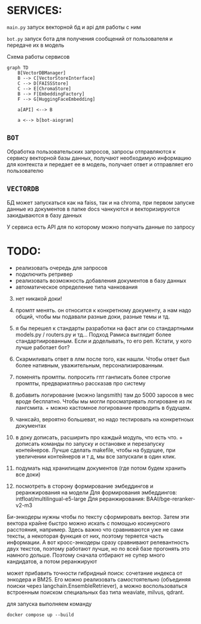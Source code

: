 # SERVICES:
`main.py` запуск векторной бд и api для работы с ним

`bot.py` запуск бота для получения сообщений от пользователя и передаче их в модель 





Схема работы сервисов

```mermaid
graph TD
    B[VectorDBManager]
    B --> C[VectorStoreInterface]
    C --> D[FAISSStore]
    C --> E[ChromaStore]
    B --> F[EmbeddingFactory]
    F --> G[HuggingFaceEmbedding]
    
    a[API] <--> B
    
    a <--> b[bot-aiogram]
```

## `BOT`
Обработка пользовательских запросов, запросы отправляются к сервису векторной базы данных, получают необходимую 
информацию для контекста и передает ее в модель, получает ответ и отправляет его пользователю

## `VECTORDB`
БД может запускаться как на faiss, так и на chroma, при первом запуске данные из документов в папке docs чанкуются
и векторизируются закидываются в базу данных

У сервиса есть API для по которому можно получать данные по запросу 




# TODO:
- реализовать очередь для запросов
- подключить ретривер
- реализовать возможность добавления документов в базу данных
- автоматическое определение типа чанкования


3. нет никакой доки!
4. промпт менять. он относится к конкретному документу, а нам надо общий, чтобы мы подавали разные доки, разные темы и тд. 
5. я бы перешел к стандарты разработки на фаст апи со стандартными models.py / routers.py и тд...
Подход Рамиса выглядит более стандартиированным. Если и доделывать, то его реп. Кстати, у кого лучше работает бот?
6. Скармиливать ответ в ллм после того, как нашли. Чтобы ответ был более нативным, уважительным, персонализированным.


1. поменять промпты. попросить гпт ганписать более строгие промпты, предвариатлньо рассказав про систему
2. добавить логирование (можно langsmith) там до 5000 заросов в мес вроде бесплатно. Чтобы мы могли просматривать логироване из лк лангсмита. + можно кастомное логирование проводить в будущем. 
3. чанксайз, вероятно большеват, но надо тестировать на конкретноых документах
4. в доку дописать, расширить про каждый модуль, что есть что. + дописать команды по запуску и остановке и перезапуску контейнеров. Лучше сделать makefile, чтобы на будущее, при увеличении контейнеров и т д, мы все запускали в один клик. 
5. подумать над хранилищем документов (где потом будем хранить все доки)
6. посмотреть в сторону формирование эмбеддингов и реранжирования на модели 
Для формирования эмбеддингов: intfloat/multilingual-e5-large
Для реранжирования: BAAI/bge-reranker-v2-m3

Би-энкодеры нужны чтобы по тексту сформировать вектор. Затем эти вектора крайне быстро можно искать с помощью косинусного расстояния, например. Здесь важно что сравниваются уже не сами тексты, а некоторая функция от них, поэтому теряется часть информации. А вот кросс-энкодеры сразу сравнивают релевантность двух текстов, поэтому работают лучше, но по всей базе прогонять это намного дольше. Поэтому сначала отбирают не супер много кандидатов, а потом реранжируют

может прибавить точности гибридный поиск: сочетание индекса от энкодера и BM25. Его можно реализовать самостоятельно (объединяя поиски через langchain.EnsembleRetriever), а можно воспользоваться встроенным поиском специальных баз типа weaviate, milvus, qdrant.


для запуска выполняем команду 

    docker compose up --build
